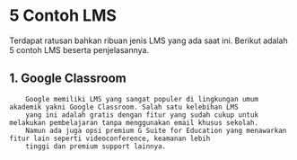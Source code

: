 # 5 Contoh LMS
Terdapat ratusan bahkan ribuan jenis LMS yang ada saat ini. Berikut adalah 5 contoh LMS beserta penjelasannya.

## 1.	Google Classroom

        Google memiliki LMS yang sangat populer di lingkungan umum akademik yakni Google Classroom. Salah satu kelebihan LMS 
        yang ini adalah gratis dengan fitur yang sudah cukup untuk melakukan pembelajaran tanpa menggunakan email khusus sekolah. 
        Namun ada juga opsi premium G Suite for Education yang menawarkan fitur lain seperti videoconference, keamanan lebih 
        tinggi dan premium support lainnya.
